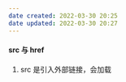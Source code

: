 ```yaml
---
date created: 2022-03-30 20:25
date updated: 2022-03-30 20:27
---
```


#### src 与 href

1. src 是引入外部链接，会加载
